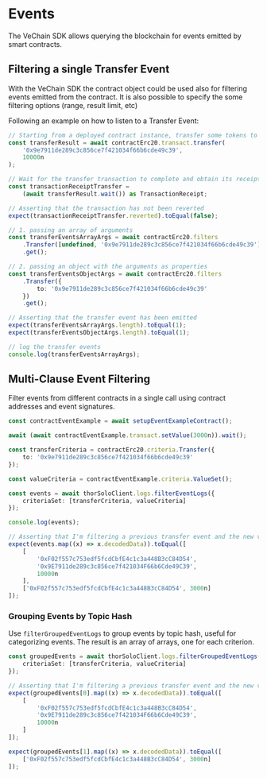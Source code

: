 # Events

The VeChain SDK allows querying the blockchain for events emitted by smart contracts.

## Filtering a single Transfer Event

With the VeChain SDK the contract object could be used also for filtering events emitted from the contract. It is also possible to specify the some filtering options (range, result limit, etc)

Following an example on how to listen to a Transfer Event:

```typescript { name=contract-event-filter, category=example }
// Starting from a deployed contract instance, transfer some tokens to a specific address
const transferResult = await contractErc20.transact.transfer(
    '0x9e7911de289c3c856ce7f421034f66b6cde49c39',
    10000n
);

// Wait for the transfer transaction to complete and obtain its receipt
const transactionReceiptTransfer =
    (await transferResult.wait()) as TransactionReceipt;

// Asserting that the transaction has not been reverted
expect(transactionReceiptTransfer.reverted).toEqual(false);

// 1. passing an array of arguments
const transferEventsArrayArgs = await contractErc20.filters
    .Transfer([undefined, '0x9e7911de289c3c856ce7f421034f66b6cde49c39'])
    .get();

// 2. passing an object with the arguments as properties
const transferEventsObjectArgs = await contractErc20.filters
    .Transfer({
        to: '0x9e7911de289c3c856ce7f421034f66b6cde49c39'
    })
    .get();

// Asserting that the transfer event has been emitted
expect(transferEventsArrayArgs.length).toEqual(1);
expect(transferEventsObjectArgs.length).toEqual(1);

// log the transfer events
console.log(transferEventsArrayArgs);
```


## Multi-Clause Event Filtering

Filter events from different contracts in a single call using contract addresses and event signatures.

```typescript { name=contract-event-filter, category=example }
const contractEventExample = await setupEventExampleContract();

await (await contractEventExample.transact.setValue(3000n)).wait();

const transferCriteria = contractErc20.criteria.Transfer({
    to: '0x9e7911de289c3c856ce7f421034f66b6cde49c39'
});

const valueCriteria = contractEventExample.criteria.ValueSet();

const events = await thorSoloClient.logs.filterEventLogs({
    criteriaSet: [transferCriteria, valueCriteria]
});

console.log(events);

// Asserting that I'm filtering a previous transfer event and the new value set event
expect(events.map((x) => x.decodedData)).toEqual([
    [
        '0xF02f557c753edf5fcdCbfE4c1c3a448B3cC84D54',
        '0x9E7911de289c3c856ce7f421034F66b6Cde49C39',
        10000n
    ],
    ['0xF02f557c753edf5fcdCbfE4c1c3a448B3cC84D54', 3000n]
]);
```

### Grouping Events by Topic Hash

Use `filterGroupedEventLogs` to group events by topic hash, useful for categorizing events. The result is an array of arrays, one for each criterion.

```typescript { name=contract-event-filter, category=example }
const groupedEvents = await thorSoloClient.logs.filterGroupedEventLogs({
    criteriaSet: [transferCriteria, valueCriteria]
});

// Asserting that I'm filtering a previous transfer event and the new value set event
expect(groupedEvents[0].map((x) => x.decodedData)).toEqual([
    [
        '0xF02f557c753edf5fcdCbfE4c1c3a448B3cC84D54',
        '0x9E7911de289c3c856ce7f421034F66b6Cde49C39',
        10000n
    ]
]);

expect(groupedEvents[1].map((x) => x.decodedData)).toEqual([
    ['0xF02f557c753edf5fcdCbfE4c1c3a448B3cC84D54', 3000n]
]);
```


